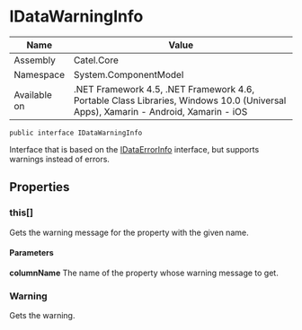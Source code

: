 

# IDataWarningInfo

Name|Value
---|---
Assembly|Catel.Core
Namespace|System.ComponentModel
Available on|.NET Framework 4.5, .NET Framework 4.6, Portable Class Libraries, Windows 10.0 (Universal Apps), Xamarin - Android, Xamarin - iOS

```
public interface IDataWarningInfo
```

Interface that is based on the [IDataErrorInfo](#) interface, but supports warnings instead of errors.



## Properties

### this[]

Gets the warning message for the property with the given name.

#### Parameters

**columnName**
The name of the property whose warning message to get.



### Warning

Gets the warning.



